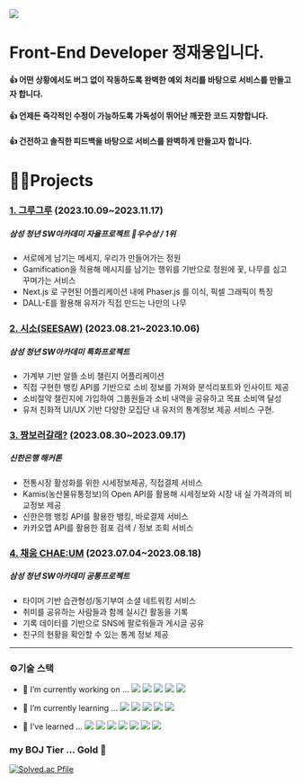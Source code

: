 <!-- ![header](https://capsule-render.vercel.app/api?type=${waving}&color=auto&height=${200}&section=header&text=${Hello GitHub! 👋}&fontSize=${50}&animation=${twinkling}) -->
<img src="https://capsule-render.vercel.app/api?type=waving&color=auto&height=200&section=header&text=JAEWOONG%20JEONG%20👋&fontSize=50" />

# Front-End Developer 정재웅입니다.
#### 👍 어떤 상황에서도 버그 없이 작동하도록 완벽한 예외 처리를 바탕으로 서비스를 만들고자 합니다.
#### 👍 언제든 즉각적인 수정이 가능하도록 가독성이 뛰어난 깨끗한 코드 지향합니다. 
#### 👍 건전하고 솔직한 피드백을 바탕으로 서비스를 완벽하게 만들고자 합니다.

# 🧑‍💻Projects
### [1. 그루그루](https://github.com/jeongwonchogwa/groogroo) (2023.10.09~2023.11.17)
##### 삼성 청년 SW아카데미 자율프로젝트  👑우수상 / 1위
  - 서로에게 남기는 메세지, 우리가 만들어가는 정원
  - Gamification을 적용해 메시지를 남기는 행위를 기반으로 정원에 꽃, 나무를 심고 꾸며가는 서비스
  -  Next.js 로 구현된 어플리케이션 내에 Phaser.js 를 이식, 픽셀 그래픽이 특징
  -  DALL-E를 활용해 유저가 직접 만드는 나만의 나무

### [2. 시소(SEESAW)](https://github.com/doacha/seesaw) (2023.08.21~2023.10.06)
##### 삼성 청년 SW아카데미 특화프로젝트 
  - 가계부 기반 알뜰 소비 챌린지 어플리케이션
  - 직접 구현한 뱅킹 API를 기반으로 소비 정보를 가져와 분석리포트와 인사이트 제공
  - 소비절약 챌린지에 가입하여 그룹원들과 소비 내역을 공유하고 목표 소비액 달성
  - 유저 친화적 UI/UX 기반 다양한 모집단 내 유저의 통계정보 제공 서비스 구현.
   
### [3. 짱보러갈래?](https://github.com/ZZOL-zzol/sizzang) (2023.08.30~2023.09.17)
##### 신한은행 해커톤 
  - 전통시장 활성화를 위한 시세정보제공, 직접결제 서비스
  - Kamis(농산물유통정보)의 Open API를 활용해 시세정보와 시장 내 실 가격과의 비교정보 제공
  - 신한은행 뱅킹 API를 활용한 뱅킹, 바로결제 서비스 
  - 카카오맵 API를 활용한 점포 검색 / 정보 조회 서비스

### [4. 채움 CHAE:UM](https://github.com/chachapapa/CHAEUM) (2023.07.04~2023.08.18)
##### 삼성 청년 SW아카데미 공통프로젝트 
  - 타이머 기반 습관형성/동기부여 소셜 네트워킹 서비스
  - 취미를 공유하는 사람들과 함께 실시간 활동을 기록
  - 기록 데이터를 기반으로 SNS에 팔로워들과 게시글 공유
  - 친구의 현황을 확인할 수 있는 통계 정보 제공 

***

### ⚙️기술 스택
- 🔭 I’m currently working on ... <img src="https://img.shields.io/badge/Next.js-000000?style=flat&logo=Next.js&logoColor=white"/> <img src="https://img.shields.io/badge/Phaser.js-1EB4D4?style=flat&logo=Phaser.js&logoColor=white"/> <img src="https://img.shields.io/badge/TypeScript-3178C6?style=flat&logo=TypeScript&logoColor=white"/>  <img src="https://img.shields.io/badge/ReactQuery-FF4154?style=flat&logo=ReactQuery&logoColor=white"/> <img src="https://img.shields.io/badge/Zustand-FF9E0F?style=flat&logo=Zustand&logoColor=white"/>  

- 🌱 I’m currently learning ... <img src="https://img.shields.io/badge/Next.js-000000?style=flat&logo=Next.js&logoColor=white"/> <img src="https://img.shields.io/badge/Phaser.js-1EB4D4?style=flat&logo=Phaser.js&logoColor=white"/> <img src="https://img.shields.io/badge/TypeScript-3178C6?style=flat&logo=TypeScript&logoColor=white"/>  <img src="https://img.shields.io/badge/ReactQuery-FF4154?style=flat&logo=ReactQuery&logoColor=white"/> <img src="https://img.shields.io/badge/Zustand-FF9E0F?style=flat&logo=Zustand&logoColor=white"/> 
- 🌱 I’ve learned ... <img src="https://img.shields.io/badge/JavaScript-F7DF1E?style=flat&logo=JavaScript&logoColor=white"/> <img src="https://img.shields.io/badge/React-61DAFB?style=flat&logo=React&logoColor=white"/> <img src="https://img.shields.io/badge/Vue.js-4FC08D?style=flat&logo=Vue.js&logoColor=white"/> <img src="https://img.shields.io/badge/Redux-764ABC?style=flat&logo=Redux&logoColor=white"/> <img src="https://img.shields.io/badge/EclipseIDE-2C2255?style=flat&logo=EclipseIDE&logoColor=white"/>  <img src="https://img.shields.io/badge/Spring-6DB33F?style=flat&logo=Spring&logoColor=white"/> <img src="https://img.shields.io/badge/SpringBoot-6DB33F?style=flat&logo=SpringBoot&logoColor=white"/>


### my BOJ Tier ... Gold 🏅

[![Solved.ac Pfile](http://mazassumnida.wtf/api/v2/generate_badge?boj=jjwoong1733)](https://solved.ac/jjwoong1733)



<!--
**chachapapa/chachapapa** is a ✨ _special_ ✨ repository because its `README.md` (this file) appears on your GitHub profile.

Here are some ideas to get you started:



- 👯 I’m looking to collaborate on ...
- 🤔 I’m looking for help with ...
- 💬 Ask me about ...
- 📫 How to reach me: ...
- 😄 Pronouns: ...
- ⚡ Fun fact: ...
-->
